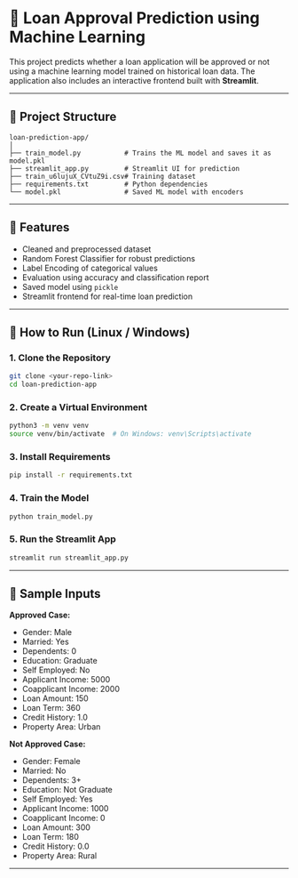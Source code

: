 # 🏦 Loan Approval Prediction using Machine Learning

This project predicts whether a loan application will be approved or not using a machine learning model trained on historical loan data. The application also includes an interactive frontend built with **Streamlit**.

---

## 📂 Project Structure

```
loan-prediction-app/
│
├── train_model.py           # Trains the ML model and saves it as model.pkl
├── streamlit_app.py         # Streamlit UI for prediction
├── train_u6lujuX_CVtuZ9i.csv# Training dataset
├── requirements.txt         # Python dependencies
└── model.pkl                # Saved ML model with encoders
```

---

## 🚀 Features

- Cleaned and preprocessed dataset
- Random Forest Classifier for robust predictions
- Label Encoding of categorical values
- Evaluation using accuracy and classification report
- Saved model using `pickle`
- Streamlit frontend for real-time loan prediction

---

## 🔧 How to Run (Linux / Windows)

### 1. Clone the Repository
```bash
git clone <your-repo-link>
cd loan-prediction-app
```

### 2. Create a Virtual Environment
```bash
python3 -m venv venv
source venv/bin/activate  # On Windows: venv\Scripts\activate
```

### 3. Install Requirements
```bash
pip install -r requirements.txt
```

### 4. Train the Model
```bash
python train_model.py
```

### 5. Run the Streamlit App
```bash
streamlit run streamlit_app.py
```

---

## 🧪 Sample Inputs

**Approved Case:**
- Gender: Male
- Married: Yes
- Dependents: 0
- Education: Graduate
- Self Employed: No
- Applicant Income: 5000
- Coapplicant Income: 2000
- Loan Amount: 150
- Loan Term: 360
- Credit History: 1.0
- Property Area: Urban

**Not Approved Case:**
- Gender: Female
- Married: No
- Dependents: 3+
- Education: Not Graduate
- Self Employed: Yes
- Applicant Income: 1000
- Coapplicant Income: 0
- Loan Amount: 300
- Loan Term: 180
- Credit History: 0.0
- Property Area: Rural

---
